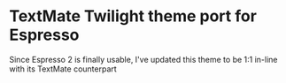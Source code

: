 TextMate Twilight theme port for Espresso
===

Since Espresso 2 is finally usable, I've updated this theme to be 1:1 in-line with its TextMate counterpart